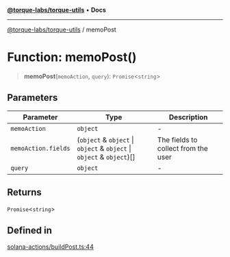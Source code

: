 [**@torque-labs/torque-utils**](../README.md) • **Docs**

***

[@torque-labs/torque-utils](../README.md) / memoPost

# Function: memoPost()

> **memoPost**(`memoAction`, `query`): `Promise`\<`string`\>

## Parameters

| Parameter | Type | Description |
| ------ | ------ | ------ |
| `memoAction` | `object` | - |
| `memoAction.fields` | (`object` & `object` \| `object` & `object` \| `object` & `object`)[] | The fields to collect from the user |
| `query` | `object` | - |

## Returns

`Promise`\<`string`\>

## Defined in

[solana-actions/buildPost.ts:44](https://github.com/torque-labs/torque-utils/blob/a612e615fa21888d00ebb7bf70f9910fab4be80a/solana-actions/buildPost.ts#L44)
